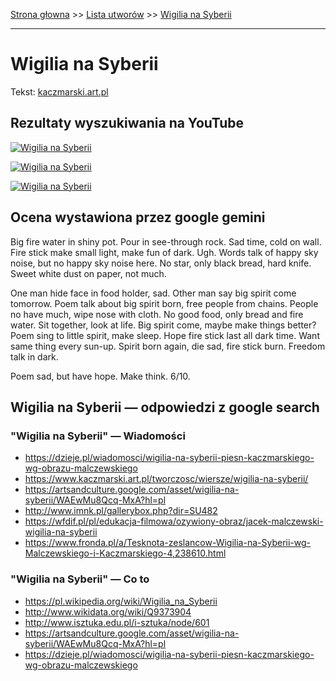 [Strona głowna](../index.md) >> [Lista utworów](../list.md) >> [Wigilia na Syberii](636.md)

---

# Wigilia na Syberii

Tekst: [kaczmarski.art.pl](https://www.kaczmarski.art.pl/tworczosc/wiersze/wigilia-na-syberii/)

## Rezultaty wyszukiwania na YouTube

[![Wigilia na Syberii](http://img.youtube.com/vi/kidVxZKqpqY/0.jpg)](https://www.youtube.com/watch?v=kidVxZKqpqY "Wigilia Na Syberii Live - Kaczmarski Gintrowski Łapiński - YouTube")

[![Wigilia na Syberii](http://img.youtube.com/vi/uVIPp6LJ7MU/0.jpg)](https://www.youtube.com/watch?v=uVIPp6LJ7MU "Wigilia na Syberii - YouTube")

[![Wigilia na Syberii](http://img.youtube.com/vi/hpMFsn-b86g/0.jpg)](https://www.youtube.com/watch?v=hpMFsn-b86g "Jacek Kaczmarski - Konfesjonał - YouTube")

## Ocena wystawiona przez google gemini

Big fire water in shiny pot. Pour in see-through rock. Sad time, cold on wall. Fire stick make small light, make fun of dark. Ugh. Words talk of happy sky noise, but no happy sky noise here. No star, only black bread, hard knife. Sweet white dust on paper, not much.

One man hide face in food holder, sad. Other man say big spirit come tomorrow. Poem talk about big spirit born, free people from chains. People no have much, wipe nose with cloth. No good food, only bread and fire water. Sit together, look at life. Big spirit come, maybe make things better? Poem sing to little spirit, make sleep. Hope fire stick last all dark time. Want same thing every sun-up. Spirit born again, die sad, fire stick burn. Freedom talk in dark.

Poem sad, but have hope. Make think. 6/10.


## Wigilia na Syberii — odpowiedzi z google search

### "Wigilia na Syberii" — Wiadomości

 - <https://dzieje.pl/wiadomosci/wigilia-na-syberii-piesn-kaczmarskiego-wg-obrazu-malczewskiego>
 - <https://www.kaczmarski.art.pl/tworczosc/wiersze/wigilia-na-syberii/>
 - <https://artsandculture.google.com/asset/wigilia-na-syberii/WAEwMu8Qcq-MxA?hl=pl>
 - <http://www.imnk.pl/gallerybox.php?dir=SU482>
 - <https://wfdif.pl/pl/edukacja-filmowa/ozywiony-obraz/jacek-malczewski-wigilia-na-syberii>
 - <https://www.fronda.pl/a/Tesknota-zeslancow-Wigilia-na-Syberii-wg-Malczewskiego-i-Kaczmarskiego-4,238610.html>

### "Wigilia na Syberii" — Co to

 - <https://pl.wikipedia.org/wiki/Wigilia_na_Syberii>
 - <http://www.wikidata.org/wiki/Q9373904>
 - <http://www.isztuka.edu.pl/i-sztuka/node/601>
 - <https://artsandculture.google.com/asset/wigilia-na-syberii/WAEwMu8Qcq-MxA?hl=pl>
 - <https://dzieje.pl/wiadomosci/wigilia-na-syberii-piesn-kaczmarskiego-wg-obrazu-malczewskiego>

